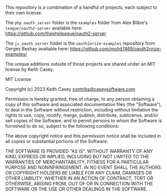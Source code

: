 
This repository is a combination of a handful of projects, each subject to their own license. 

The `php_oauth_server` folder is the `examples` folder from Alex Bilbie's `league/oauth2-server` available here: https://github.com/thephpleague/oauth2-server 

The `js_oauth_server` folder is the `oauth2orize-examples` repository from Gerges Beshay available here: https://github.com/mohd7469/oauth2orize-examples/


The unique additions outside of those projects are shared under an MIT license by Keith Casey.

MIT License

Copyright (c) 2023 Keith Casey <contribs@caseysoftware.com>

Permission is hereby granted, free of charge, to any person obtaining a copy
of this software and associated documentation files (the "Software"), to deal
in the Software without restriction, including without limitation the rights
to use, copy, modify, merge, publish, distribute, sublicense, and/or sell
copies of the Software, and to permit persons to whom the Software is
furnished to do so, subject to the following conditions:

The above copyright notice and this permission notice shall be included in all
copies or substantial portions of the Software.

THE SOFTWARE IS PROVIDED "AS IS", WITHOUT WARRANTY OF ANY KIND, EXPRESS OR
IMPLIED, INCLUDING BUT NOT LIMITED TO THE WARRANTIES OF MERCHANTABILITY,
FITNESS FOR A PARTICULAR PURPOSE AND NONINFRINGEMENT. IN NO EVENT SHALL THE
AUTHORS OR COPYRIGHT HOLDERS BE LIABLE FOR ANY CLAIM, DAMAGES OR OTHER
LIABILITY, WHETHER IN AN ACTION OF CONTRACT, TORT OR OTHERWISE, ARISING FROM,
OUT OF OR IN CONNECTION WITH THE SOFTWARE OR THE USE OR OTHER DEALINGS IN THE
SOFTWARE.
